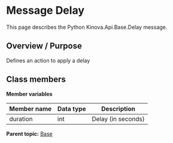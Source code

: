 # Message Delay

This page describes the Python Kinova.Api.Base.Delay message.

## Overview / Purpose

Defines an action to apply a delay

## Class members

 **Member variables** 

|Member name|Data type|Description|
|-----------|---------|-----------|
|duration|int|Delay \(in seconds\)|

**Parent topic:** [Base](../references/summary_Base.md)

